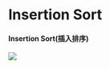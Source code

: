 # Insertion Sort

#### Insertion Sort(插入排序)
![](https://lh3.googleusercontent.com/NDfLqts4OPWubNySoFjHn-hzDES11pXrLNcUQf8W1cKH_W18xfITf90kkFZDDj_wM0W-Y8PEi3CWLvwogHkJYRebuiuLQabqiYGFTeo3mG4mNzYTBtR_-kvpK0qkpJ7OP9YqfwmWFPx-mF2eOYApAKCPZ4_tbMZUHFvSZorJq1rYM6v1Ph2VbMIxlsiwa2MCETHm8PhQ3fXLyFTRst3sgyTuu_8EMzvj7HilnEsD_SJiJq-cM7G94efW4rRUH_H7TmYwiS2YI3iWxUVMIdwAr6EDH0WtIaOnNm4RnKiiXU0wvv2kWt7uPsDqvdkrrYquWV9TQILpe6danrn1bK7c-X6n_Ho3jyzRO7SN26f7D5Vs0vN-RRH1qqxBeMFlytPhkp0PRk99590e3iZVBESSjZOPJHSlbXMEavaSupQRco--l4N-17nNn4wRSwH2xqA-OBJOxeXWKk8GOwiihwdRAcUvTFpcmnJvFuWQCYKrG3NOyi4Qe5Hkp36f5Xx-ZQP-RjeBkKHdDySkA7ytyWE_AZhporSQYK2MBeh7OQ20e9lYs0_dbFdH-TrX5EgtpADbSIw7gnN9EhgH5fD7MmGFS78QA83l-IOu6HJpyI94dEfc4OMhST3vR9TVWtMMLYq8J3mcimfzXBAM_srNOwTDMRy-lQ_jtkM=w500-h300-no)
